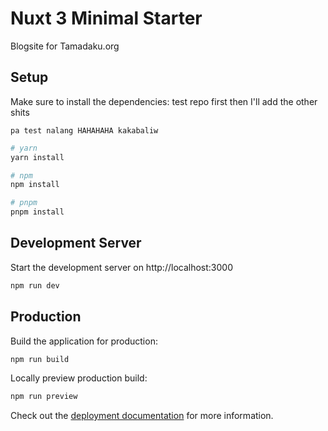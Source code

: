 # Nuxt 3 Minimal Starter

Blogsite for Tamadaku.org

## Setup

Make sure to install the dependencies:
    test repo first then I'll add the other shits

    pa test nalang HAHAHAHA kakabaliw

```bash
# yarn
yarn install

# npm
npm install

# pnpm
pnpm install
```

## Development Server

Start the development server on http://localhost:3000

```bash
npm run dev
```

## Production

Build the application for production:

```bash
npm run build
```

Locally preview production build:

```bash
npm run preview
```

Check out the [deployment documentation](https://nuxt.com/docs/getting-started/deployment) for more information.

